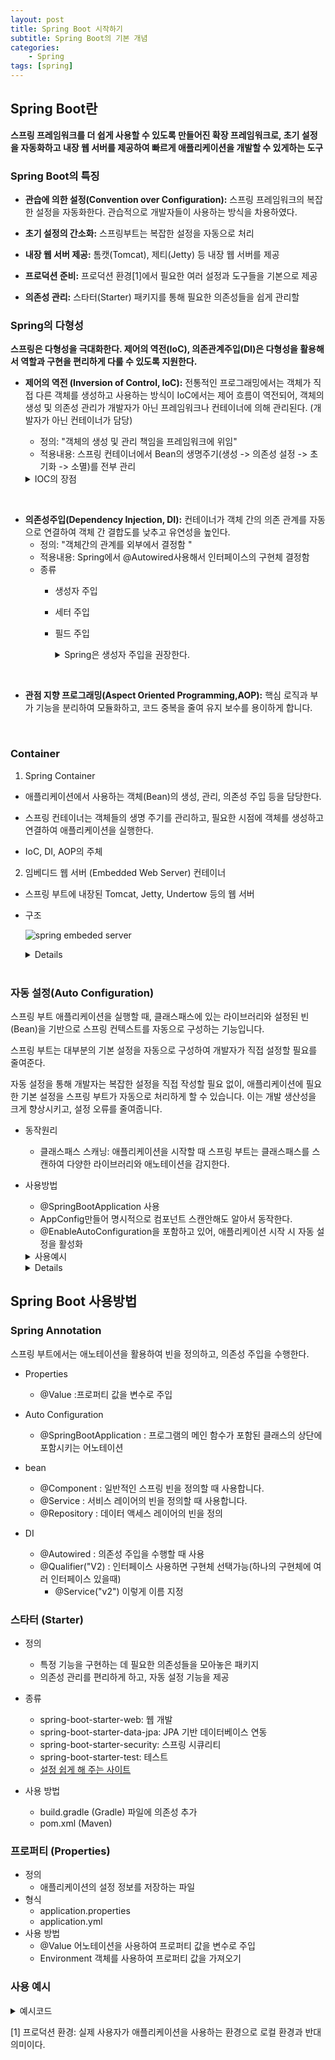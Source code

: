 ```yaml
---
layout: post
title: Spring Boot 시작하기
subtitle: Spring Boot의 기본 개념
categories:  
    - Spring
tags: [spring]
---
```

## Spring Boot란

**스프링 프레임워크를 더 쉽게 사용할 수 있도록 만들어진 확장 프레임워크로, 초기 설정을 자동화하고 내장 웹 서버를 제공하여 빠르게 애플리케이션을 개발할 수 있게하는 도구**

### Spring Boot의 특징

- **관습에 의한 설정(Convention over Configuration):** 스프링 프레임워크의 복잡한 설정을 자동화한다. 관습적으로 개발자들이 사용하는 방식을 차용하였다.

- **초기 설정의 간소화:** 스프링부트는 복잡한 설정을 자동으로 처리

- **내장 웹 서버 제공:** 톰캣(Tomcat), 제티(Jetty) 등 내장 웹 서버를 제공

- **프로덕션 준비:** 프로덕션 환경[1]에서 필요한 여러 설정과 도구들을 기본으로 제공


- **의존성 관리:** 스타터(Starter) 패키지를 통해 필요한 의존성들을 쉽게 관리할


### Spring의 다형성

**스프링은 다형성을 극대화한다. 제어의 역전(IoC), 의존관계주입(DI)은 다형성을 활용해서 역할과 구현을 편리하게 다룰 수 있도록 지원한다.**

- **제어의 역전 (Inversion of Control, IoC):** 전통적인 프로그래밍에서는 객체가 직접 다른 객체를 생성하고 사용하는 방식이 IoC에서는 제어 흐름이 역전되어, 객체의 생성 및 의존성 관리가 개발자가 아닌 프레임워크나 컨테이너에 의해 관리된다. (개발자가 아닌 컨테이너가 담당)
    - 정의: "객체의 생성 및 관리 책임을 프레임워크에 위임"
    - 적용내용: 스프링 컨테이너에서 Bean의 생명주기(생성 -> 의존성 설정 -> 초기화 -> 소멸)를 전부 관리

    <details>
    <summary>IOC의 장점</summary>
    <div markdown="1">

    - 유연성 증가: 의존 관계가 느슨해져 변경에 유연하게 대응할 수 있습니다. 

    - 재사용성 증가: 인터페이스 기반으로 개발하여 코드 재사용성을 높일 수 있습니다.

    - 관심사 분리: 객체 생성과 사용을 분리하여 코드를 더욱 명확하게 만들 수 있습니다.
    - 
    </div>
    </details>

<br/>

- **의존성주입(Dependency Injection, DI):** 컨테이너가 객체 간의 의존 관계를 자동으로 연결하여 객체 간 결합도를 낮추고 유연성을 높인다.
    - 정의: "객체간의 관계를 외부에서 결정함 "
    - 적용내용: Spring에서 @Autowired사용해서 인터페이스의 구현체 결정함
    - 종류
        - 생성자 주입 
        - 세터 주입
        - 필드 주입
            <details>
            <summary>Spring은 생성자 주입을 권장한다.</summary>
            <div markdown="1">

            - 불변성 보장 
            - 순환참조를 컴파일 타임에 잡아 낼 수 있다.
            - 테스트 케이스 작성 시 목킹(Mocking) 하기도 쉽다.
            
            </div>
            </details>

<br/>

- **관점 지향 프로그래밍(Aspect Oriented Programming,AOP):** 핵심 로직과 부가 기능을 분리하여 모듈화하고, 코드 중복을 줄여 유지 보수를 용이하게 합니다.

<br/>

### Container

1. Spring Container

- 애플리케이션에서 사용하는 객체(Bean)의 생성, 관리, 의존성 주입 등을 담당한다. 
  
- 스프링 컨테이너는 객체들의 생명 주기를 관리하고, 필요한 시점에 객체를 생성하고 연결하여 애플리케이션을 실행한다.

- IoC, DI, AOP의 주체 

2. 임베디드 웹 서버 (Embedded Web Server) 컨테이너

- 스프링 부트에 내장된 Tomcat, Jetty, Undertow 등의 웹 서버

- 구조

    ![spring embeded server](assets/2024-06-18-spring_boot_intro/1.png)

    <details>
    <summary>Details</summary>
    <div markdown="1">

    1. 사용자(User): 사용자가 웹 애플리케이션에 요청을 보냅니다.

    2. 임베디드 웹 서버(Embedded Web Server): 스프링부트의 내장 웹 서버(Tomcat, Jetty, Undertow)가 요청을 받아들입니다.

    3. 서블릿(Servlet): 내장 웹 서버는 서블릿 컨테이너를 통해 요청을 처리합니다.

    4. 디스패처 서블릿(DispatcherServlet): 서블릿 컨테이너는 요청을 스프링의 DispatcherServlet으로 전달합니다. DispatcherServlet은 요청의 중심 허브 역할을 합니다.

    5. 핸들러 매핑(HandlerMapping): DispatcherServlet은 HandlerMapping을 사용하여 어떤 컨트롤러가 요청을 처리할지 결정합니다.

    6. 컨트롤러(@Controller): 핸들러 매핑에 따라 요청을 처리할 컨트롤러가 결정되고, 해당 컨트롤러가 요청을 처리합니다.

    7. 서비스 레이어(Service Layer): 컨트롤러는 비즈니스 로직을 처리하기 위해 서비스 레이어를 호출합니다.

    8. 레포지토리 레이어(Repository Layer): 서비스 레이어는 데이터베이스 작업을 위해 레포지토리 레이어를 호출합니다.

    9. 뷰 리졸버(ViewResolver): 요청 처리 후, DispatcherServlet은 ViewResolver를 사용하여 응답할 뷰를 결정합니다.

    10. 뷰(View): 최종적으로 결정된 뷰를 통해 사용자에게 응답이 전송됩니다.

    </div>
    </details>

    <br/>

### 자동 설정(Auto Configuration) 

스프링 부트 애플리케이션을 실행할 때, 클래스패스에 있는 라이브러리와 설정된 빈(Bean)을 기반으로 스프링 컨텍스트를 자동으로 구성하는 기능입니다.

스프링 부트는 대부분의 기본 설정을 자동으로 구성하여 개발자가 직접 설정할 필요를 줄여준다.

자동 설정을 통해 개발자는 복잡한 설정을 직접 작성할 필요 없이, 애플리케이션에 필요한 기본 설정을 스프링 부트가 자동으로 처리하게 할 수 있습니다. 이는 개발 생산성을 크게 향상시키고, 설정 오류를 줄여줍니다.


- 동작원리
    - 클래스패스 스캐닝: 애플리케이션을 시작할 때 스프링 부트는 클래스패스를 스캔하여 다양한 라이브러리와 애노테이션을 감지한다.

- 사용방법
    - @SpringBootApplication 사용
    - AppConfig만들어 명시적으로 컴포넌트 스캔안해도 알아서 동작한다.
    - @EnableAutoConfiguration을 포함하고 있어, 애플리케이션 시작 시 자동 설정을 활성화

  <details>
    <summary>사용예시</summary>
    <div markdown="1">

    ```java
    import org.springframework.boot.SpringApplication;
    import org.springframework.boot.autoconfigure.SpringBootApplication;

    @SpringBootApplication
    public class SpringBootApplication {
        public static void main(String[] args) {
            SpringApplication.run(MySpringBootApplication.class, args);
        }
    }
    ```
    </div>
  </details>


  <details>
    <summary>Details</summary>
    <div markdown="1">

    - @SpringBootApplication
        - 역할
            - 프로그램의 메인 함수가 포함된 클래스의 상단에 포함시키는 어노테이션
            - @EnableAutoConfiguration을 포함하고 있어, 애플리케이션 시작 시 **자동 설정을 활성화**한다.

    - SpringApplication.run(MySpringBootApplication.class, args);
        - 역할
            - 스프링 부트 애플리케이션을 실행하기 위한 핵심 메서드
            - 스프링 부트 애플리케이션을 시작
            - 스프링 컨텍스트(ApplicationContext)를 초기화 
            - 필요한 모든 자동 설정을 구성

        - 수행 과정

            1. 스프링 애플리케이션 초기화
            SpringApplication 클래스는 스프링 부트 애플리케이션의 부트스트래핑(Bootstrapping, 시동시킨다는 뜻)과 실행을 담당하는 클래스입니다. run 메서드는 애플리케이션을 시작하고 실행하는 역할을 합니다.

            2. 애플리케이션 컨텍스트 생성
            SpringApplication.run() 메서드는 스프링 애플리케이션 컨텍스트(ApplicationContext)를 생성하고 초기화합니다. 애플리케이션 컨텍스트는 스프링의 IoC 컨테이너로, 빈(Bean)을 관리하고 의존성을 주입하는 역할을 합니다.

            3. 애플리케이션 클래스 인식
            MySpringBootApplication.class는 스프링 부트 애플리케이션의 메인 클래스를 지정합니다. 이 클래스는 보통 @SpringBootApplication 애노테이션이 붙어 있으며, 애플리케이션의 설정을 정의합니다.

            4. 명령줄 인수 처리
            args는 메인 메서드에서 전달된 명령줄 인수입니다. 이 인수들은 스프링 부트 애플리케이션의 설정에 사용할 수 있습니다.

            5. 자동 설정 및 빈 등록
            SpringApplication.run() 메서드는 자동 설정을 활성화하고, 애플리케이션 컨텍스트에 필요한 빈을 등록합니다. 이를 통해 개발자는 최소한의 설정으로 애플리케이션을 시작할 수 있습니다.
    </div>
  </details>


## Spring Boot 사용방법

### Spring Annotation

스프링 부트에서는 애노테이션을 활용하여 빈을 정의하고, 의존성 주입을 수행한다.

- Properties
    - @Value :프로퍼티 값을 변수로 주입

- Auto Configuration
    - @SpringBootApplication
        : 프로그램의 메인 함수가 포함된 클래스의 상단에 포함시키는 어노테이션

- bean
    - @Component : 일반적인 스프링 빈을 정의할 때 사용합니다.
    - @Service : 서비스 레이어의 빈을 정의할 때 사용합니다.
    - @Repository : 데이터 액세스 레이어의 빈을 정의

- DI
    - @Autowired : 의존성 주입을 수행할 때 사용
    - @Qualifier("V2) : 인터페이스 사용하면 구현체 선택가능(하나의 구현체에 여러 인터페이스 있을때)
        - @Service("v2") 이렇게 이름 지정

### 스타터 (Starter)

- 정의
    - 특정 기능을 구현하는 데 필요한 의존성들을 모아놓은 패키지
    - 의존성 관리를 편리하게 하고, 자동 설정 기능을 제공
- 종류
    - spring-boot-starter-web: 웹 개발
    - spring-boot-starter-data-jpa: JPA 기반 데이터베이스 연동
    - spring-boot-starter-security: 스프링 시큐리티
    - spring-boot-starter-test: 테스트
    - [설정 쉽게 해 주는 사이트](https://start.spring.io/)

- 사용 방법
    - build.gradle (Gradle) 파일에 의존성 추가
    - pom.xml (Maven) 


### 프로퍼티 (Properties)

- 정의
    - 애플리케이션의 설정 정보를 저장하는 파일
- 형식
    - application.properties
    - application.yml
- 사용 방법
    - @Value 어노테이션을 사용하여 프로퍼티 값을 변수로 주입
    - Environment 객체를 사용하여 프로퍼티 값을 가져오기


### 사용 예시

<details>
  <summary>예시코드</summary>
  <div markdown="1">

    ```java
    // UserService.java
    @Service
    public class UserServiceImpl implements UserService {
        private final UserRepository userRepository;
            private final PostService postService;
            
            // 이게 끝이다.
        @Autowired
        public UserService(UserRepository userRepository, PostService postService) {
            this.userRepository = userRepository; // 스프링이 UserRepositoryImpl 클래스를 주입해준다.
            this.postService = postService; // 스프링이 PostServiceImpl 클래스를 주입해준다.
        }
        // ... some code~~~~
    }

    // UserRepository.java
    @Repository
    public interface UserRepository {
        void findById(int id);
        // some code.. ~~
    }

    // UserService.java
    public interface UserService {
        // ... some code ~~~
    }

    // PostService
    public interface PostService {
        // ... some code ~~~
    }

    // PostServiceImpl
    @Service
    public class PostServiceImpl implements PostService {
            // .. do something!
    }

    ```
  </div>
</details>






[1] 프로덕션 환경: 실제 사용자가 애플리케이션을 사용하는 환경으로 로컬 환경과 반대의미이다. 




